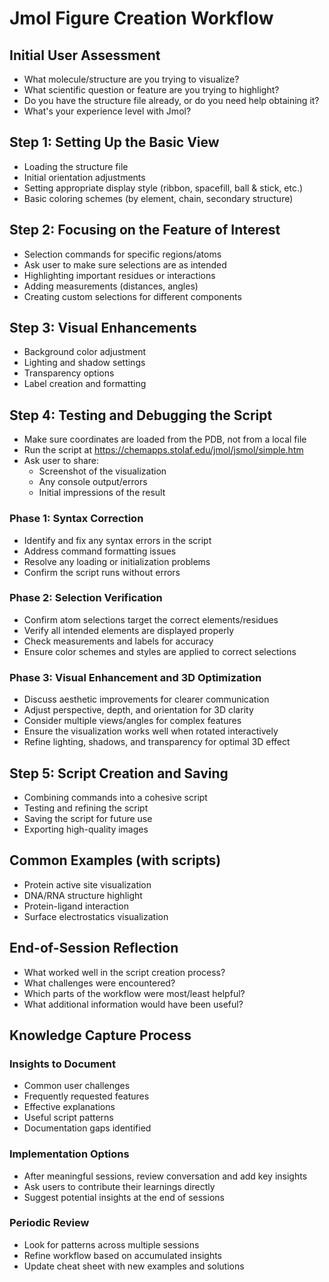 # Jmol Figure Creation Workflow

## Initial User Assessment
- What molecule/structure are you trying to visualize?
- What scientific question or feature are you trying to highlight?
- Do you have the structure file already, or do you need help obtaining it?
- What's your experience level with Jmol?

## Step 1: Setting Up the Basic View
- Loading the structure file
- Initial orientation adjustments
- Setting appropriate display style (ribbon, spacefill, ball & stick, etc.)
- Basic coloring schemes (by element, chain, secondary structure)

## Step 2: Focusing on the Feature of Interest
- Selection commands for specific regions/atoms
- Ask user to make sure selections are as intended
- Highlighting important residues or interactions
- Adding measurements (distances, angles)
- Creating custom selections for different components

## Step 3: Visual Enhancements
- Background color adjustment
- Lighting and shadow settings
- Transparency options
- Label creation and formatting

## Step 4: Testing and Debugging the Script
- Make sure coordinates are loaded from the PDB, not from a local file
- Run the script at https://chemapps.stolaf.edu/jmol/jsmol/simple.htm
- Ask user to share:
  - Screenshot of the visualization
  - Any console output/errors
  - Initial impressions of the result

### Phase 1: Syntax Correction
- Identify and fix any syntax errors in the script
- Address command formatting issues
- Resolve any loading or initialization problems
- Confirm the script runs without errors

### Phase 2: Selection Verification
- Confirm atom selections target the correct elements/residues
- Verify all intended elements are displayed properly
- Check measurements and labels for accuracy
- Ensure color schemes and styles are applied to correct selections

### Phase 3: Visual Enhancement and 3D Optimization
- Discuss aesthetic improvements for clearer communication
- Adjust perspective, depth, and orientation for 3D clarity
- Consider multiple views/angles for complex features
- Ensure the visualization works well when rotated interactively
- Refine lighting, shadows, and transparency for optimal 3D effect

## Step 5: Script Creation and Saving
- Combining commands into a cohesive script
- Testing and refining the script
- Saving the script for future use
- Exporting high-quality images

## Common Examples (with scripts)
- Protein active site visualization
- DNA/RNA structure highlight
- Protein-ligand interaction
- Surface electrostatics visualization

## End-of-Session Reflection
- What worked well in the script creation process?
- What challenges were encountered?
- Which parts of the workflow were most/least helpful?
- What additional information would have been useful?

## Knowledge Capture Process
### Insights to Document
- Common user challenges
- Frequently requested features
- Effective explanations
- Useful script patterns
- Documentation gaps identified

### Implementation Options
- After meaningful sessions, review conversation and add key insights
- Ask users to contribute their learnings directly
- Suggest potential insights at the end of sessions

### Periodic Review
- Look for patterns across multiple sessions
- Refine workflow based on accumulated insights
- Update cheat sheet with new examples and solutions
